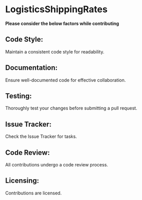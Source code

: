 # LogisticsShippingRates

**Please consider the below factors while contributing**
## Code Style:
Maintain a consistent code style for readability.

## Documentation:
Ensure well-documented code for effective collaboration.

## Testing:
Thoroughly test your changes before submitting a pull request.

## Issue Tracker:
Check the Issue Tracker for tasks.

## Code Review:
All contributions undergo a code review process.

## Licensing:
Contributions are licensed.
